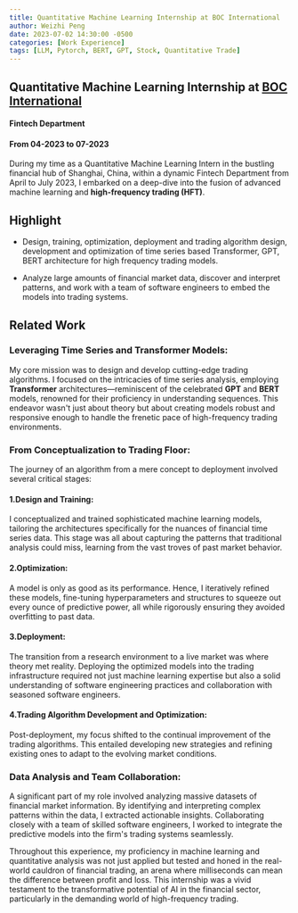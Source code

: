 ```yaml
---
title: Quantitative Machine Learning Internship at BOC International
author: Weizhi Peng
date: 2023-07-02 14:30:00 -0500
categories: [Work Experience]
tags: [LLM, Pytorch, BERT, GPT, Stock, Quantitative Trade]
---
```

## Quantitative Machine Learning Internship at [BOC International](https://www.bocigroup.com/Web/Index)

#### Fintech Department
#### From 04-2023 to 07-2023


During my time as a Quantitative Machine Learning Intern in the bustling financial hub of Shanghai, China, within a dynamic Fintech Department from April to July 2023, I embarked on a deep-dive into the fusion of advanced machine learning and **high-frequency trading (HFT)**.

## Highlight

- Design, training, optimization, deployment and trading algorithm design, development and optimization of time series based Transformer, GPT, BERT architecture for high frequency trading models.

- Analyze large amounts of financial market data, discover and interpret patterns, and work with a team of software engineers to embed the models into trading systems.

## Related Work

### Leveraging Time Series and Transformer Models:

My core mission was to design and develop cutting-edge trading algorithms. I focused on the intricacies of time series analysis, employing **Transformer** architectures—reminiscent of the celebrated **GPT** and **BERT** models, renowned for their proficiency in understanding sequences. This endeavor wasn't just about theory but about creating models robust and responsive enough to handle the frenetic pace of high-frequency trading environments.

### From Conceptualization to Trading Floor:

The journey of an algorithm from a mere concept to deployment involved several critical stages:

#### 1.Design and Training:

I conceptualized and trained sophisticated machine learning models, tailoring the architectures specifically for the nuances of financial time series data. This stage was all about capturing the patterns that traditional analysis could miss, learning from the vast troves of past market behavior.

#### 2.Optimization:

A model is only as good as its performance. Hence, I iteratively refined these models, fine-tuning hyperparameters and structures to squeeze out every ounce of predictive power, all while rigorously ensuring they avoided overfitting to past data.

#### 3.Deployment:

The transition from a research environment to a live market was where theory met reality. Deploying the optimized models into the trading infrastructure required not just machine learning expertise but also a solid understanding of software engineering practices and collaboration with seasoned software engineers.

#### 4.Trading Algorithm Development and Optimization:

Post-deployment, my focus shifted to the continual improvement of the trading algorithms. This entailed developing new strategies and refining existing ones to adapt to the evolving market conditions.

### Data Analysis and Team Collaboration:

A significant part of my role involved analyzing massive datasets of financial market information. By identifying and interpreting complex patterns within the data, I extracted actionable insights. Collaborating closely with a team of skilled software engineers, I worked to integrate the predictive models into the firm's trading systems seamlessly.

Throughout this experience, my proficiency in machine learning and quantitative analysis was not just applied but tested and honed in the real-world cauldron of financial trading, an arena where milliseconds can mean the difference between profit and loss. This internship was a vivid testament to the transformative potential of AI in the financial sector, particularly in the demanding world of high-frequency trading.